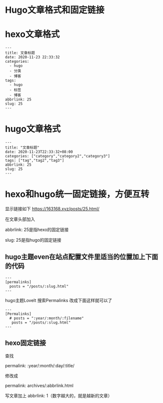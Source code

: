 # Hugo文章格式和固定链接

#  hexo文章格式
```
---
title: 文章标题
date: 2020-11-23 22:33:32
categories:
  - hugo
  - 分类
  - 博客
tags:
  - hugo
  - 标签
  - 博客
abbrlink: 25
slug: 25
---

```

# hugo文章格式
```
---
title: "文章标题"
date: 2020-11-23T22:33:32+08:00
categories: ["category","category2","category3"]
tags: ["tag","tag2","tag3"]
abbrlink: 25
slug: 25
---
```

# hexo和hugo统一固定链接，方便互转
显示链接如下
https://163168.xyz/posts/25.html/

在文章头部加入

abbrlink: 25是指hexo的固定链接

slug: 25是指hugo的固定链接

## hugo主题even在站点配置文件里适当的位置加上下面的代码

```
---
[permalinks]
  posts = "/posts/:slug.html"
---
```
hugo主题LoveIt 搜索Permalinks 改成下面这样就可以了
```
---
[Permalinks]
  # posts = ":year/:month/:filename"
   posts = "/posts/:slug.html"
---
```
## hexo固定链接

查找 

permalink: :year/:month/:day/:title/

修改成

permalink: archives/:abbrlink.html 

写文章加上 abbrlink: 1（数字越大的，就是越新的文章）



